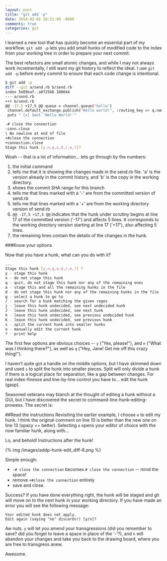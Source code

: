 ```yaml
---
layout: post
title: "git add -p"
date: 2014-02-01 20:51:09 -0800
comments: true
categories: git
---
```


I learned a new tool that has quickly become an essential part of my workflow. ```git add -p```<!--more--> lets you add small hunks of modified code to the index from your working tree in order to prepare your next commit.

The best refactors are small atomic changes, and while I may not always work incrementally, I still want my git history to reflect the ideal. I use ```git add -p``` before every commit to ensure that each code change is intentional.

``` bash An example from my latest test project.
$ git add -p
diff --git a/send.rb b/send.rb
index 5e89eaf..a0f25b6 100644
--- a/send.rb
+++ b/send.rb
@@ -17,5 +17,5 @@ queue = channel.queue("hello")
 channel.default_exchange.publish("Hello world!", :routing_key => q.name)
 puts " [x] Sent 'Hello World!'"

-# close the connection
-conn.close
\ No newline at end of file
+#close the connection
+connection.close
Stage this hunk [y,n,q,a,d,/,e,?]?
```

Woah -- that is a lot of information... lets go through by the numbers:

1. the initial command
2. tells me that it is showing the changes made in the send.rb file. 'a' is the version already in the commit history, and 'b' is the copy in the working directory.
3. shows the commit SHA range for this branch
4. tells me that lines marked with a '-' are from the committed version of send.rb
5. tells me that lines marked with a '+' are from the working directory version of send.rb
6. ```@@ -17,5 +17,5 @@``` indicates that the hunk under scrutiny begins at line 17 of the committed version ('-17') and affects 5 lines. It corresponds to the working directory version starting at line 17 ('+17'), also affecting 5 lines.
7. the remaining lines contain the details of the changes in the hunk.

###Know your options

Now that you have a hunk, what can you do with it?

``` bash Type '?' to learn what you can do with your hunk
...
Stage this hunk [y,n,q,a,d,/,e,?] ?
y - stage this hunk
n - do not stage this hunk
q - quit, do not stage this hunk nor any of the remaining ones
a - stage this and all the remaining hunks in the file
d - do not stage this hunk nor any of the remaining hunks in the file
g - select a hunk to go to
/ - search for a hunk matching the given regex
j - leave this hunk undecided, see next undecided hunk
J - leave this hunk undecided, see next hunk
k - leave this hunk undecided, see previous undecided hunk
K - leave this hunk undecided, see previous hunk
s - split the current hunk into smaller hunks
e - manually edit the current hunk
? - print help
```

The first few options are obvious choices -- ```y``` ("Yes, please!"), and ```n``` ("What was I thinking there?"), as well as ```q``` ("Hey, Jane! Get me off this crazy thing!").

I haven't quite got a handle on the middle options, but I have skimmed down and used ```s``` to split the hunk into smaller pieces. Split will only divide a hunk if there is a logical place for separation, like a gap between changes. For real index-finesse and line-by-line control you have to... edit the hunk (gasp).

Seasoned veterans may blanch at the thought of editing a hunk without a GUI, but I have discovered the secret to command-line-hunk-editing-prowess. The secret is:

##Read the instructions
Revisiting the earlier example, I choose ```e``` to edit my hunk. I think the original comment on line 10 is better than the new one on line 13 (spacy == better). Selecting ```e``` opens your editor of choice with the now familiar hunk, along with...

Lo, and behold! Instructions after the hunk!

{% img /images/addp-hunk-edit_diff-8.png %}

Simple enough:

* ```-# close the connection``` becomes ``` # close the connection ``` -- mind the space!
* remove ```+#close the connection``` entirely
* save and close.

Success? If you have done everything right, the hunk will be staged and git will move on to the next hunk in your working directory. If you have made an error you will see the following message:

```
Your edited hunk does not apply.
Edit again (saying "no" discards!) [y/n]?
```

Aw nuts. ```y``` will let you amend your transgressions (did you remember to save? did you forget to leave a space in place of the '-'?), and ```n``` will abandon your changes and take you back to the drawing board, where you are free to transgress anew.

Awesome.